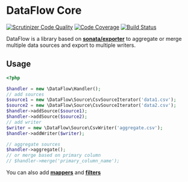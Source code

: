 # DataFlow Core

[![Scrutinizer Code Quality](https://scrutinizer-ci.com/g/vincenttouzet/DataFlow-Core/badges/quality-score.png?s=2771d9415f76506ededfec4790bb69b0cef62ba2)](https://scrutinizer-ci.com/g/vincenttouzet/DataFlow-Core/)
[![Code Coverage](https://scrutinizer-ci.com/g/vincenttouzet/DataFlow-Core/badges/coverage.png?s=3168f2e9c39491a69e32597aaa3e92628c6a1a2f)](https://scrutinizer-ci.com/g/vincenttouzet/DataFlow-Core/)
[![Build Status](https://travis-ci.org/vincenttouzet/DataFlow-Core.svg?branch=master)](https://travis-ci.org/vincenttouzet/DataFlow-Core)

DataFlow is a library based on [**sonata/exporter**][1] to aggregate or merge multiple data sources and export to multiple writers.

## Usage

```php
<?php

$handler = new \DataFlow\Handler();
// add sources
$source1 = new \DataFlow\Source\CsvSourceIterator('data1.csv');
$source2 = new \DataFlow\Source\CsvSourceIterator('data2.csv');
$handler->addSource($source1);
$handler->addSource($source2);
// add writer
$writer = new \DataFlow\Source\CsvWriter('aggregate.csv');
$handler->addWriter($writer);

// aggregate sources
$handler->aggregate();
// or merge based on primary column
// $handler->merge('primary_column_name');

```

You can also add [**mappers**][2] and [**filters**][3]

[1]: https://github.com/sonata-project/exporter
[2]: docs/mappers.md
[3]: docs/filters.md
